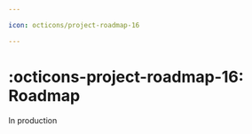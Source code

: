 ```yaml
---

icon: octicons/project-roadmap-16

---
```


# :octicons-project-roadmap-16: **Roadmap**

In production